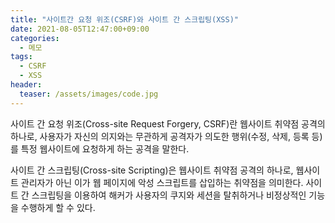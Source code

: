 ```yaml
---
title: "사이트간 요청 위조(CSRF)와 사이트 간 스크립팅(XSS)"
date: 2021-08-05T12:47:00+09:00
categories:
  - 메모
tags:
  - CSRF
  - XSS
header:
  teaser: /assets/images/code.jpg
---
```


사이트 간 요청 위조(Cross-site Request Forgery, CSRF)란 웹사이트 취약점 공격의 하나로, 사용자가 자신의 의지와는 무관하게 공격자가 의도한 행위(수정, 삭제, 등록 등)를 특정 웹사이트에 요청하게 하는 공격을 말한다.

사이트 간 스크립팅(Cross-site Scripting)은 웹사이트 취약점 공격의 하나로, 웹사이트 관리자가 아닌 이가 웹 페이지에 악성 스크립트를 삽입하는 취약점을 의미한다. 사이트 간 스크립팅을 이용하여 해커가 사용자의 쿠지와 세션을 탈취하거나 비정상적인 기능을 수행하게 할 수 있다. 